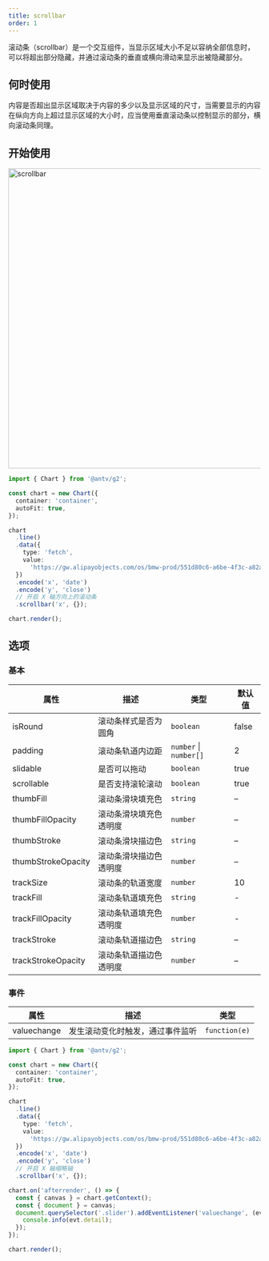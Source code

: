 ```yaml
---
title: scrollbar
order: 1
---
```


滚动条（scrollbar）是一个交互组件，当显示区域大小不足以容纳全部信息时，可以将超出部分隐藏，并通过滚动条的垂直或横向滑动来显示出被隐藏部分。

## 何时使用

内容是否超出显示区域取决于内容的多少以及显示区域的尺寸，当需要显示的内容在纵向方向上超过显示区域的大小时，应当使用垂直滚动条以控制显示的部分，横向滚动条同理。

## 开始使用

<img alt="scrollbar" src="https://mdn.alipayobjects.com/huamei_qa8qxu/afts/img/A*ompnRpW0vycAAAAAAAAAAAAADmJ7AQ/original" width="600" />

```ts
import { Chart } from '@antv/g2';

const chart = new Chart({
  container: 'container',
  autoFit: true,
});

chart
  .line()
  .data({
    type: 'fetch',
    value:
      'https://gw.alipayobjects.com/os/bmw-prod/551d80c6-a6be-4f3c-a82a-abd739e12977.csv',
  })
  .encode('x', 'date')
  .encode('y', 'close')
  // 开启 X 轴方向上的滚动条
  .scrollbar('x', {});

chart.render();
```

## 选项

### 基本

| 属性               | 描述                   | 类型                   | 默认值 |
| ------------------ | ---------------------- | ---------------------- | ------ |
| isRound            | 滚动条样式是否为圆角   | `boolean`              | false  |
| padding            | 滚动条轨道内边距       | `number` \| `number[]` | 2      |
| slidable           | 是否可以拖动           | `boolean`              | true   |
| scrollable         | 是否支持滚轮滚动       | `boolean`              | true   |
| thumbFill          | 滚动条滑块填充色       | `string`               | –      |
| thumbFillOpacity   | 滚动条滑块填充色透明度 | `number`               | –      |
| thumbStroke        | 滚动条滑块描边色       | `string`               | –      |
| thumbStrokeOpacity | 滚动条滑块描边色透明度 | `number`               | –      |
| trackSize          | 滚动条的轨道宽度       | `number`               | 10     |
| trackFill          | 滚动条轨道填充色       | `string`               | -      |
| trackFillOpacity   | 滚动条轨道填充色透明度 | `number`               | -      |
| trackStroke        | 滚动条轨道描边色       | `string`               | –      |
| trackStrokeOpacity | 滚动条轨道描边色透明度 | `number`               | –      |

### 事件

| 属性        | 描述                             | 类型          |
| ----------- | -------------------------------- | ------------- |
| valuechange | 发生滚动变化时触发，通过事件监听 | `function(e)` |

```ts
import { Chart } from '@antv/g2';

const chart = new Chart({
  container: 'container',
  autoFit: true,
});

chart
  .line()
  .data({
    type: 'fetch',
    value:
      'https://gw.alipayobjects.com/os/bmw-prod/551d80c6-a6be-4f3c-a82a-abd739e12977.csv',
  })
  .encode('x', 'date')
  .encode('y', 'close')
  // 开启 X 轴缩略轴
  .scrollbar('x', {});

chart.on('afterrender', () => {
  const { canvas } = chart.getContext();
  const { document } = canvas;
  document.querySelector('.slider').addEventListener('valuechange', (evt) => {
    console.info(evt.detail);
  });
});

chart.render();
```
